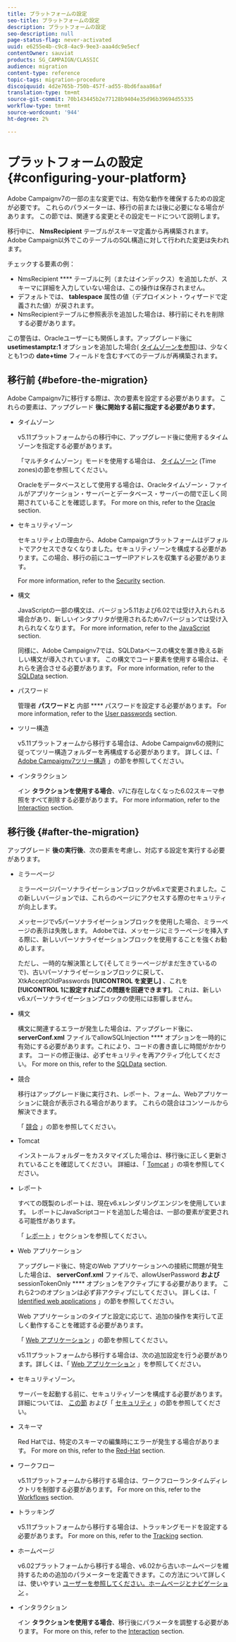 ```yaml
---
title: プラットフォームの設定
seo-title: プラットフォームの設定
description: プラットフォームの設定
seo-description: null
page-status-flag: never-activated
uuid: e6255e4b-c9c8-4ac9-9ee3-aaa4dc9e5ecf
contentOwner: sauviat
products: SG_CAMPAIGN/CLASSIC
audience: migration
content-type: reference
topic-tags: migration-procedure
discoiquuid: 4d2e765b-750b-457f-ad55-8bd6faaa86af
translation-type: tm+mt
source-git-commit: 70b143445b2e77128b9404e35d96b39694d55335
workflow-type: tm+mt
source-wordcount: '944'
ht-degree: 2%

---
```



# プラットフォームの設定{#configuring-your-platform}

Adobe Campaignv7の一部の主な変更では、有効な動作を確保するための設定が必要です。 これらのパラメーターは、移行の前または後に必要になる場合があります。 この節では、関連する変更とその設定モードについて説明します。

移行中に、 **NmsRecipient** テーブルがスキーマ定義から再構築されます。 Adobe Campaign以外でこのテーブルのSQL構造に対して行われた変更は失われます。

チェックする要素の例：

* NmsRecipient **** テーブルに列（またはインデックス）を追加したが、スキーマに詳細を入力していない場合は、この操作は保存されません。
* デフォルトでは、 **tablespace** 属性の値（デプロイメント・ウィザードで定義された値）が戻されます。
* NmsRecipientテーブルに参照表示を追加した場合は、移行前にそれを削除する必要があります。

この警告は、Oracleユーザーにも関係します。アップグレード後に **usetimestamptz:1** オプションを追加した場合( [タイムゾーンを参照](../../migration/using/general-configurations.md#time-zones))は、少なくとも1つの **date+time** フィールドを含むすべてのテーブルが再構築されます。

## 移行前 {#before-the-migration}

Adobe Campaignv7に移行する際は、次の要素を設定する必要があります。 これらの要素は、アップグレード **後に開始する前に指定する必要があります**。

* タイムゾーン

   v5.11プラットフォームからの移行中に、アップグレード後に使用するタイムゾーンを指定する必要があります。

   「マルチタイムゾーン」モードを使用する場合は、 [タイムゾーン](../../migration/using/general-configurations.md#time-zones) (Time zones)の節を参照してください。

   Oracleをデータベースとして使用する場合は、Oracleタイムゾーン・ファイルがアプリケーション・サーバーとデータベース・サーバーの間で正しく同期されていることを確認します。 For more on this, refer to the [Oracle](../../migration/using/general-configurations.md#oracle) section.

* セキュリティゾーン

   セキュリティ上の理由から、Adobe Campaignプラットフォームはデフォルトでアクセスできなくなりました。セキュリティゾーンを構成する必要があります。この場合、移行の前にユーザーIPアドレスを収集する必要があります。

   For more information, refer to the [Security](../../migration/using/general-configurations.md#security) section.

* 構文

   JavaScriptの一部の構文は、バージョン5.11および6.02では受け入れられる場合があり、新しいインタプリタが使用されるためv7バージョンでは受け入れられなくなります。 For more information, refer to the [JavaScript](../../migration/using/general-configurations.md#javascript) section.

   同様に、Adobe Campaignv7では、SQLDataベースの構文を置き換える新しい構文が導入されています。 この構文でコード要素を使用する場合は、それらを適合させる必要があります。 For more information, refer to the [SQLData](../../migration/using/general-configurations.md#sqldata) section.

* パスワード

   管理者 **パスワードと** 内部 **** パスワードを設定する必要があります。 For more information, refer to the [User passwords](../../migration/using/before-starting-migration.md#user-passwords) section.

* ツリー構造

   v5.11プラットフォームから移行する場合は、Adobe Campaignv6の規則に従ってツリー構造フォルダーを再構成する必要があります。 詳しくは、「 [Adobe Campaignv7ツリー構造](../../migration/using/specific-configurations-in-v5-11.md#campaign-vseven-tree-structure) 」の節を参照してください。

* インタラクション

   イン **タラクションを使用する場合**、v7に存在しなくなった6.02スキーマ参照をすべて削除する必要があります。 For more information, refer to the [Interaction](../../migration/using/general-configurations.md#interaction) section.

## 移行後 {#after-the-migration}

アップグレード **後の実行後**、次の要素を考慮し、対応する設定を実行する必要があります。

* ミラーページ

   ミラーページパーソナライゼーションブロックがv6.xで変更されました。この新しいバージョンでは、これらのページにアクセスする際のセキュリティが向上します。

   メッセージでv5パーソナライゼーションブロックを使用した場合、ミラーページの表示は失敗します。 Adobeでは、メッセージにミラーページを挿入する際に、新しいパーソナライゼーションブロックを使用することを強くお勧めします。

   ただし、一時的な解決策として(そしてミラーページがまだ生きているので)、古いパーソナライゼーションブロックに戻して、XtkAcceptOldPasswords **[!UICONTROL を変更し]** 、これを **[!UICONTROL 1に設定すればこの問題を回避できます]**。 これは、新しいv6.xパーソナライゼーションブロックの使用には影響しません。

* 構文

   構文に関連するエラーが発生した場合は、アップグレード後に、 **serverConf.xml** ファイルでallowSQLInjection **** オプションを一時的に有効にする必要があります。これにより、コードの書き直しに時間がかかります。 コードの修正後は、必ずセキュリティを再アクティブ化してください。 For more on this, refer to the [SQLData](../../migration/using/general-configurations.md#sqldata) section.

* 競合

   移行はアップグレード後に実行され、レポート、フォーム、Webアプリケーションに競合が表示される場合があります。 これらの競合はコンソールから解決できます。

   「 [競合](../../migration/using/general-configurations.md#conflicts) 」の節を参照してください。

* Tomcat

   インストールフォルダーをカスタマイズした場合は、移行後に正しく更新されていることを確認してください。 詳細は、「 [Tomcat](../../migration/using/general-configurations.md#tomcat) 」の項を参照してください。

* レポート

   すべての既製のレポートは、現在v6.xレンダリングエンジンを使用しています。 レポートにJavaScriptコードを追加した場合は、一部の要素が変更される可能性があります。

   「 [レポート](../../migration/using/general-configurations.md#reports) 」セクションを参照してください。

* Web アプリケーション

   アップグレード後に、特定のWeb アプリケーションへの接続に問題が発生した場合は、 **serverConf.xml** ファイルで、allowUserPassword **および** sessionTokenOnly **** オプションをアクティブにする必要があります。 これら2つのオプションは必ず非アクティブにしてください。 詳しくは、「 [Identified web applications](../../migration/using/general-configurations.md#identified-web-applications) 」の節を参照してください。

   Web アプリケーションのタイプと設定に応じて、追加の操作を実行して正しく動作することを確認する必要があります。

   「 [Web アプリケーション](../../migration/using/general-configurations.md#web-applications) 」の節を参照してください。

   v5.11プラットフォームから移行する場合は、次の追加設定を行う必要があります。詳しくは、「 [Web アプリケーション](../../migration/using/specific-configurations-in-v5-11.md#web-applications) 」を参照してください。

* セキュリティゾーン。

   サーバーを起動する前に、セキュリティゾーンを構成する必要があります。 詳細については、 [この節](../../installation/using/configuring-campaign-server.md#defining-security-zones) および「 [セキュリティ](../../migration/using/general-configurations.md#security) 」の節を参照してください。

* スキーマ

   Red Hatでは、特定のスキーマの編集時にエラーが発生する場合があります。 For more on this, refer to the [Red-Hat](../../migration/using/general-configurations.md#red-hat) section.

* ワークフロー

   v5.11プラットフォームから移行する場合は、ワークフローランタイムディレクトリを制御する必要があります。 For more on this, refer to the [Workflows](../../migration/using/specific-configurations-in-v5-11.md#workflows) section.

* トラッキング

   v5.11プラットフォームから移行する場合は、トラッキングモードを設定する必要があります。 For more on this, refer to the [Tracking](../../migration/using/specific-configurations-in-v5-11.md#tracking) section.

* ホームページ

   v6.02プラットフォームから移行する場合、v6.02から古いホームページを維持するための追加のパラメーターを定義できます。この方法について詳しくは、使いやすい [ユーザーを参照してください。ホームページとナビゲーション](../../migration/using/specific-configurations-in-v6-02.md#user-friendliness--home-page-and-navigation) 。

* インタラクション

   イン **タラクションを使用する場合**、移行後にパラメータを調整する必要があります。 For more on this, refer to the [Interaction](../../migration/using/general-configurations.md#interaction) section.


